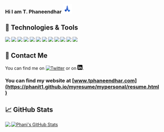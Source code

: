 
<!--### Hi there 👋

**phanit1/phanit1** is a ✨ _special_ ✨ repository because its `README.md` (this file) appears on your GitHub profile.

Here are some ideas to get you started:

- 🔭 I’m currently working on ...
- 🌱 I’m currently learning ...
- 👯 I’m looking to collaborate on ...
- 🤔 I’m looking for help with ...
- 💬 Ask me about ...
- 📫 How to reach me: ...
- 😄 Pronouns: ...
- ⚡ Fun fact: ...
-->
### Hi I am T. Phaneendhar <img src="https://raw.githubusercontent.com/phanit1/phanit1/master/wave.gif" width="30px" height = "30px">

## 🔧 Technologies & Tools
![](https://img.shields.io/badge/Editor-Visual_Studio_Code-informational?style=flat&logo=visual-studio-code&logoColor=white&color=2bbc8a)
![](https://img.shields.io/badge/Code-Python-informational?style=flat&logo=python&logoColor=white&color=2bbc8a)
![](https://img.shields.io/badge/Code-Java-informational?style=flat&logo=java&logoColor=white&color=2bbc8a)
![](https://img.shields.io/badge/Code-HTML5-informational?style=flat&logo=html5&logoColor=white&color=2bbc8a)
![](https://img.shields.io/badge/Code-CSS3-informational?style=flat&logo=css3&logoColor=white&color=2bbc8a)
![](https://img.shields.io/badge/Code-Bootstrap-informational?style=flat&logo=bootstrap&logoColor=white&color=2bbc8a)
![](https://img.shields.io/badge/Code-JavaScript-informational?style=flat&logo=javascript&logoColor=white&color=2bbc8a)
![](https://img.shields.io/badge/Code-React_Native-informational?style=flat&logo=react&logoColor=white&color=2bbc8a)
![](https://img.shields.io/badge/Code-React_JS-informational?style=flat&logo=react&logoColor=white&color=2bbc8a)
![](https://img.shields.io/badge/Tools-PostgreSQL-informational?style=flat&logo=postgresql&logoColor=white&color=2bbc8a)
![](https://img.shields.io/badge/Tools-MongoDB-informational?style=flat&logo=mongodb&logoColor=white&color=2bbc8a)
![](https://img.shields.io/badge/Tools-Github-informational?style=flat&logo=github&logoColor=white&color=2bbc8a)


## :email: Contact Me
You can find me on [![Twitter][1.2]][1] or on [![LinkedIn][3.2]][3].

### You can find my website at [www.tphaneendhar.com](https://phanit1.github.io/myresume/mypersonal/resume.html)

## &#x1f4c8; GitHub Stats
<a href="https://github.com/phanit1/phanit1">
  <img align="center" src="https://github-readme-stats.vercel.app/api/top-langs/?username=phanit1&title_color=ffffff&text_color=c9cacc&icon_color=2bbc8a&bg_color=1d1f21" />
</a>
<a href="https://github.com/phanit1/phanit1">
  <img align="center" src="https://github-readme-stats.vercel.app/api?username=phanit1&show_icons=true&line_height=27&count_private=true&title_color=ffffff&text_color=c9cacc&icon_color=2bbc8a&bg_color=1d1f21" alt="Phani's GitHub Stats" />
</a>

[1.2]: http://i.imgur.com/wWzX9uB.png
[3.2]: https://raw.githubusercontent.com/phanit1/phanit1/master/linkedin.png

[1]: https://twitter.com/tphani01
[2]: https://github.com/phanit1
[3]: https://www.linkedin.com/in/phaneendhar-thota-9b3005168/

